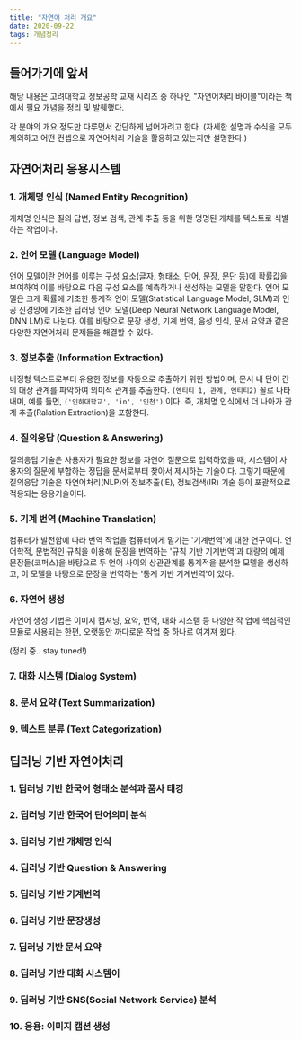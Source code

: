 ```yaml
---
title: "자연어 처리 개요"
date: 2020-09-22
tags: 개념정리
---
```


## 들어가기에 앞서
해당 내용은 고려대학교 정보공학 교재 시리즈 중 하나인 "자연어처리 바이블"이라는 책에서 필요 개념을 정리 및 발췌했다.

각 분야의 개요 정도만 다루면서 간단하게 넘어가려고 한다. (자세한 설명과 수식을 모두 제외하고 어떤 컨셉으로 자연어처리 기술을 활용하고 있는지만 설명한다.)

## 자연어처리 응용시스템
### 1. 개체명 인식 (Named Entity Recognition)
개체명 인식은 질의 답변, 정보 검색, 관계 추출 등을 위한 명명된 개체를 텍스트로 식별하는 작업이다.

### 2. 언어 모델 (Language Model)
언어 모델이란 언어를 이루는 구성 요소(글자, 형태소, 단어, 문장, 문단 등)에 확률값을 부여하여 이를 바탕으로 다음 구성 요소를 예측하거나 생성하는 모델을 말한다. 언어 모델은 크게 확률에 기초한 통계적 언어 모델(Statistical Language Model, SLM)과 인공 신경망에 기초한 딥러닝 언어 모델(Deep Neural Network Language Model, DNN LM)로 나뉜다. 이를 바탕으로 문장 생성, 기계 번역, 음성 인식, 문서 요약과 같은 다양한 자연어처리 문제들을 해결할 수 있다.

### 3. 정보추출 (Information Extraction)
비정형 텍스트로부터 유용한 정보를 자동으로 추출하기 위한 방법이며, 문서 내 단어 간의 대상 관계를 파악하여 의미적 관계를 추출한다. `(엔티티 1, 관계, 엔티티2)` 꼴로 나타내며, 예를 들면, `('인하대학교', 'in', '인천')` 이다. 즉, 개체명 인식에서 더 나아가 관계 추출(Ralation Extraction)을 포함한다.

### 4. 질의응답 (Question & Answering)
질의응답 기술은 사용자가 필요한 정보를 자연어 질문으로 입력하였을 때, 시스템이 사용자의 질문에 부합하는 정답을 문서로부터 찾아서 제시하는 기술이다. 그렇기 때문에 질의응답 기술은 자연어처리(NLP)와 정보추출(IE), 정보검색(IR) 기술 등이 포괄적으로 적용되는 응용기술이다.

### 5. 기계 번역 (Machine Translation)
컴퓨터가 발전함에 따라 번역 작업을 컴퓨터에게 맡기는 '기계번역'에 대한 연구이다. 언어학적, 문법적인 규칙을 이용해 문장을 번역하는 '규칙 기반 기계번역'과 대량의 예제 문장들(코퍼스)을 바탕으로 두 언어 사이의 상관관계를 통계적을 분석한 모델을 생성하고, 이 모델을 바탕으로 문장을 번역하는 '통계 기반 기계번역'이 있다.

### 6. 자연어 생성
자연어 생성 기법은 이미지 캡셔닝, 요약, 번역, 대화 시스템 등 다양한 작 업에 핵심적인 모듈로 사용되는 한편, 오랫동안 까다로운 작업 중 하나로 여겨져 왔다.


(정리 중.. stay tuned!)

### 7. 대화 시스템 (Dialog System)

### 8. 문서 요약 (Text Summarization)

### 9. 텍스트 분류 (Text Categorization)


## 딥러닝 기반 자연어처리
### 1. 딥러닝 기반 한국어 형태소 분석과 품사 태깅

### 2. 딥러닝 기반 한국어 단어의미 분석

### 3. 딥러닝 기반 개체명 인식

### 4. 딥러닝 기반 Question & Answering

### 5. 딥러닝 기반 기계번역

### 6. 딥러닝 기반 문장생성

### 7. 딥러닝 기반 문서 요약

### 8. 딥러닝 기반 대화 시스템이

### 9. 딥러닝 기반 SNS(Social Network Service) 분석

### 10. 응용: 이미지 캡션 생성

